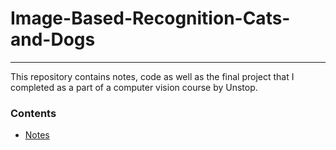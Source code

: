 # Image-Based-Recognition-Cats-and-Dogs
---
This repository contains notes, code as well as the final project that I completed as a part of a computer vision course by Unstop. 

### Contents
- [Notes](Notes.md)
